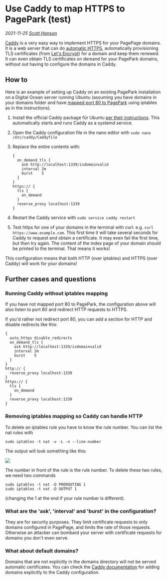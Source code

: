 # Use Caddy to map HTTPS to PagePark (test)

<i>2021-11-25 <a href="https://github.com/papascott">Scott Hanson</a></i>

<a href="https://caddyserver.com/">Caddy</a> is a very easy way to implement HTTPS for your PagePage domains. It is a web server that can do <a href="https://caddyserver.com/docs/automatic-https">automatic HTTPS</a>, automatically provisioning TLS certificates (from <a href="https://letsencrypt.org/">Let's Encrypt</a>) for a domain and keep them renewed. It can even obtain TLS certificates on demand for your PagePark domains, without out having to configure the domains in Caddy. 

## How to

Here is an example of setting up Caddy on an existing PagePark installation on a Digital Ocean server running Ubuntu (assuming you have domains in your domains folder and have <a href="https://github.com/scripting/pagePark#mapping-port-80-to-1339">mapped port 80 to PagePark</a> using iptables as in the instructions).

1. Install the official Caddy package für Ubuntu <a href="https://caddyserver.com/docs/install#debian-ubuntu-raspbian">per their instructions</a>.  This automatically starts and runs Caddy as a systemd service.

1. Open the Caddy configuration file in the nano editor with `sudo nano /etc/caddy/Caddyfile`

1. Replace the entire contents with: 

   ```
   {
     on_demand_tls {
       ask http://localhost:1339/isdomainvalid
       interval 2m
       burst    5
     }
   }
   https:// {
     tls {
       on_demand
     }
     reverse_proxy localhost:1339
   }
   ```

1. Restart the Caddy service with `sudo service caddy restart`

1. Test https for one of your domains in the terminal with curl: e.g. `curl https://www.example.com`. This first time it will take several seconds for Caddy to request and obtain a certificate. It may even fail the first time, but then try again. The content of the index page of your domain should be printed to the terminal. That means it works!

This configuration means that both HTTP (over iptables) and HTTPS (over Caddy) will work for your domains!

## Further cases and questions

### Running Caddy without iptables mapping

If you have not mapped port 80 to PagePark, the configuration above will also listen to port 80 and redirect HTTP requests to HTTPS. 



If you'd rather not redirect port 80, you can add a section for HTTP and disable redirects like this:

   ```
   {
     auto_https disable_redirects
     on_demand_tls {
       ask http://localhost:1339/isdomainvalid
       interval 2m
       burst    5
     }
   }
   http:// {
     reverse_proxy localhost:1339
   }
   https:// {
     tls {
       on_demand
     }
     reverse_proxy localhost:1339
   }
   ```

### Removing iptables mapping so Caddy can handle HTTP

To delete an iptables rule you have to know the rule number. You can list the nat rules with

`sudo iptables -t nat -v -L -n --line-number`

The output will look something like this:

![](https://res.cloudinary.com/papascott/image/upload/v1637840426/TujSanB1nu0Bdelbge96Lr4UlGgFO7jV6D5Jc9VX.jpg)

The number in front of the rule is the rule number. To delete these two rules, we need two commands  

```
sudo iptables -t nat -D PREROUTING 1
sudo iptables -t nat -D OUTPUT 1
```

(changing the 1 at the end if your rule number is different).

### What are the 'ask', 'interval' and 'burst' in the configuration?

They are for security purposes. They limit certificate requests to only domains configured in PagePage, and limits the rate of those requests. Otherwise an attacker can bombard your server with certificate requests for domains you don't even serve. 

### What about default domains?

Domains that are not explicitly in the domains directory will not be served automatic certificates. You can check the <a href="https://caddyserver.com/docs/">Caddy documentation</a> for adding domains explicitly to the Caddy configuration.

